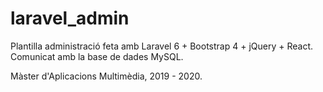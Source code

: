 # laravel_admin
Plantilla administració feta amb Laravel 6 + Bootstrap 4 + jQuery + React.
Comunicat amb la base de dades MySQL.

Màster d'Aplicacions Multimèdia, 2019 - 2020.
